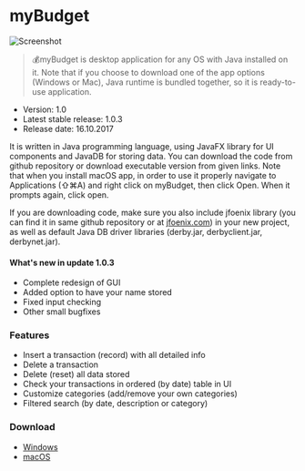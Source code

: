 # myBudget

![Screenshot](https://i.imgur.com/WTCXJ6d.png)

>💰myBudget is desktop application for any OS with Java installed on it. Note that if you choose to download one of the app options (Windows or Mac), Java runtime is bundled together, so it is ready-to-use application.

- Version: 1.0
- Latest stable release: 1.0.3
- Release date: 16.10.2017

It is written in Java programming language, using JavaFX library for UI components and JavaDB for storing data. You can download the code from github repository or download executable version from given links. Note that when you install macOS app, in order to use it properly navigate to Applications (⇧⌘A) and right click on myBudget, then click Open. When it prompts again, click open.

If you are downloading code, make sure you also include jfoenix library (you can find it in same github repository or at [jfoenix.com](http://www.jfoenix.com)) in your new project, as well as default Java DB driver libraries (derby.jar, derbyclient.jar, derbynet.jar).

#### What's new in update 1.0.3
  - Complete redesign of GUI
  - Added option to have your name stored
  - Fixed input checking
  - Other small bugfixes

### Features

  - Insert a transaction (record) with all detailed info
  - Delete a transaction 
  - Delete (reset) all data stored
  - Check your transactions in ordered (by date) table in UI
  - Customize categories (add/remove your own categories)
  - Filtered search (by date, description or category)
  
### Download
- [Windows](https://www.dropbox.com/s/q98xjogl6x3ijv9/myBudget.zip?dl=1)
- [macOS](https://www.dropbox.com/s/hsf0jo1nu5o2zjm/myBudget.dmg?dl=1)
